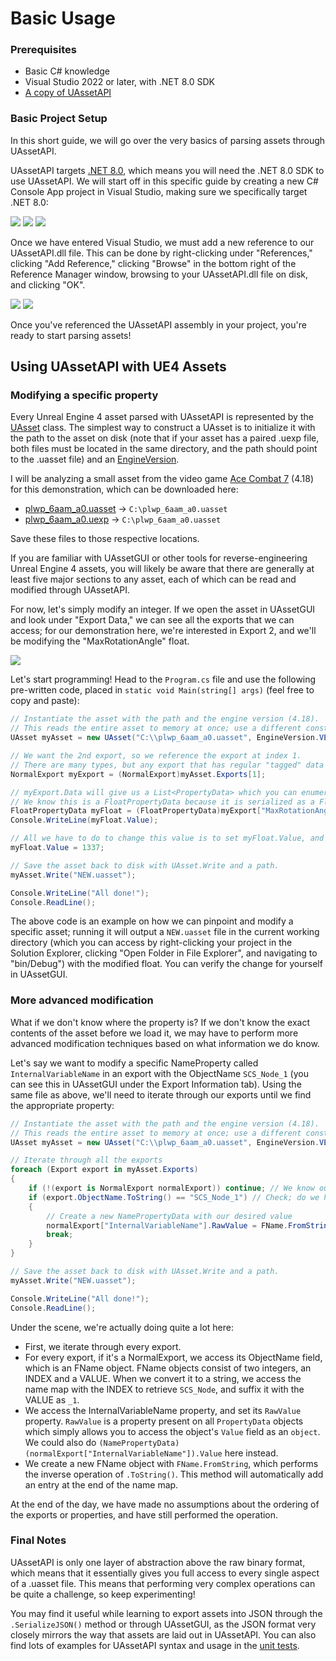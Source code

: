 # Basic Usage

### Prerequisites
* Basic C# knowledge
* Visual Studio 2022 or later, with .NET 8.0 SDK
* [A copy of UAssetAPI](./build.md)

### Basic Project Setup
In this short guide, we will go over the very basics of parsing assets through UAssetAPI.

UAssetAPI targets [.NET 8.0](https://dotnet.microsoft.com/en-us/download/dotnet/8.0), which means you will need the .NET 8.0 SDK to use UAssetAPI. We will start off in this specific guide by creating a new C# Console App project in Visual Studio, making sure we specifically target .NET 8.0:

![](./img/basic1.png)
![](./img/basic2.png)
![](./img/basic2_1.png)

Once we have entered Visual Studio, we must add a new reference to our UAssetAPI.dll file. This can be done by right-clicking under "References," clicking "Add Reference," clicking "Browse" in the bottom right of the Reference Manager window, browsing to your UAssetAPI.dll file on disk, and clicking "OK".

![](./img/basic3.png)
![](./img/basic4.png)

Once you've referenced the UAssetAPI assembly in your project, you're ready to start parsing assets!

## Using UAssetAPI with UE4 Assets
### Modifying a specific property

Every Unreal Engine 4 asset parsed with UAssetAPI is represented by the [UAsset](../api/uassetapi.uasset.md#constructors) class. The simplest way to construct a UAsset is to initialize it with the path to the asset on disk (note that if your asset has a paired .uexp file, both files must be located in the same directory, and the path should point to the .uasset file) and an [EngineVersion](../api/uassetapi.unrealtypes.engineversion.html#fields).

I will be analyzing a small asset from the video game [Ace Combat 7](https://www.bandainamcoent.com/games/ace-combat-7) (4.18) for this demonstration, which can be downloaded here:
- [plwp_6aam_a0.uasset](../samples/plwp_6aam_a0.uasset) &rarr; `C:\plwp_6aam_a0.uasset`
- [plwp_6aam_a0.uexp](../samples/plwp_6aam_a0.uexp) &rarr; `C:\plwp_6aam_a0.uasset`

Save these files to those respective locations.

If you are familiar with UAssetGUI or other tools for reverse-engineering Unreal Engine 4 assets, you will likely be aware that there are generally at least five major sections to any asset, each of which can be read and modified through UAssetAPI.

For now, let's simply modify an integer. If we open the asset in UAssetGUI and look under "Export Data," we can see all the exports that we can access; for our demonstration here, we're interested in Export 2, and we'll be modifying the "MaxRotationAngle" float.

![](./img/basic5.png)

Let's start programming! Head to the `Program.cs` file and use the following pre-written code, placed in `static void Main(string[] args)` (feel free to copy and paste):
```cs
// Instantiate the asset with the path and the engine version (4.18).
// This reads the entire asset to memory at once; use a different constructor with an AssetBinaryReader if you don't want that
UAsset myAsset = new UAsset("C:\\plwp_6aam_a0.uasset", EngineVersion.VER_UE4_18);

// We want the 2nd export, so we reference the export at index 1.
// There are many types, but any export that has regular "tagged" data like you see as properties in UAssetGUI can be cast to a NormalExport, like this one.
NormalExport myExport = (NormalExport)myAsset.Exports[1];

// myExport.Data will give us a List<PropertyData> which you can enumerate if you like, but we can reference a property by name or index with the export directly.
// We know this is a FloatPropertyData because it is serialized as a FloatProperty. BoolPropertyData is a BoolProperty, ObjectPropertyData is an ObjectProperty, etc.
FloatPropertyData myFloat = (FloatPropertyData)myExport["MaxRotationAngle"];
Console.WriteLine(myFloat.Value);

// All we have to do to change this value is to set myFloat.Value, and we'll be ready to re-save the asset.
myFloat.Value = 1337;

// Save the asset back to disk with UAsset.Write and a path.
myAsset.Write("NEW.uasset");

Console.WriteLine("All done!");
Console.ReadLine();
```

The above code is an example on how we can pinpoint and modify a specific asset; running it will output a `NEW.uasset` file in the current working directory (which you can access by right-clicking your project in the Solution Explorer, clicking "Open Folder in File Explorer", and navigating to "bin/Debug") with the modified float. You can verify the change for yourself in UAssetGUI.

### More advanced modification

What if we don't know where the property is? If we don't know the exact contents of the asset before we load it, we may have to perform more advanced modification techniques based on what information we do know.

Let's say we want to modify a specific NameProperty called `InternalVariableName` in an export with the ObjectName `SCS_Node_1` (you can see this in UAssetGUI under the Export Information tab). Using the same file as above, we'll need to iterate through our exports until we find the appropriate property:

```cs
// Instantiate the asset with the path and the engine version (4.18).
// This reads the entire asset to memory at once; use a different constructor with an AssetBinaryReader if you don't want that
UAsset myAsset = new UAsset("C:\\plwp_6aam_a0.uasset", EngineVersion.VER_UE4_18);

// Iterate through all the exports
foreach (Export export in myAsset.Exports)
{
    if (!(export is NormalExport normalExport)) continue; // We know our export is a NormalExport, so if this export isn't one, it's useless to us
    if (export.ObjectName.ToString() == "SCS_Node_1") // Check; do we have the right name?
    {
        // Create a new NamePropertyData with our desired value
        normalExport["InternalVariableName"].RawValue = FName.FromString(myAsset, "Howdy!");
        break;
    }
}

// Save the asset back to disk with UAsset.Write and a path.
myAsset.Write("NEW.uasset");

Console.WriteLine("All done!");
Console.ReadLine();
```

Under the scene, we're actually doing quite a lot here:
- First, we iterate through every export.
- For every export, if it's a NormalExport, we access its ObjectName field, which is an FName object. FName objects consist of two integers, an INDEX and a VALUE. When we convert it to a string, we access the name map with the INDEX to retrieve `SCS_Node`, and suffix it with the VALUE as `_1`.
- We access the InternalVariableName property, and set its `RawValue` property. `RawValue` is a property present on all `PropertyData` objects which simply allows you to access the object's `Value` field as an `object`. We could also do `(NamePropertyData)(normalExport["InternalVariableName"]).Value` here instead.
- We create a new FName object with `FName.FromString`, which performs the inverse operation of `.ToString()`. This method will automatically add an entry at the end of the name map.

At the end of the day, we have made no assumptions about the ordering of the exports or properties, and have still performed the operation.

### Final Notes

UAssetAPI is only one layer of abstraction above the raw binary format, which means that it essentially gives you full access to every single aspect of a .uasset file. This means that performing very complex operations can be quite a challenge, so keep experimenting!

You may find it useful while learning to export assets into JSON through the `.SerializeJSON()` method or through UAssetGUI, as the JSON format very closely mirrors the way that assets are laid out in UAssetAPI. You can also find lots of examples for UAssetAPI syntax and usage in the [unit tests](https://github.com/atenfyr/UAssetAPI/blob/master/UAssetAPI.Tests/AssetUnitTests.cs).
